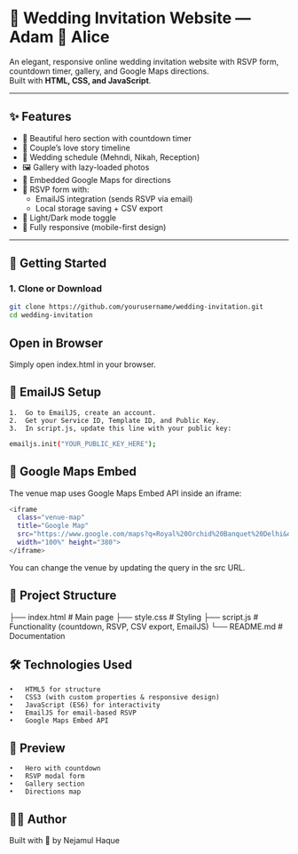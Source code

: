 # 💌 Wedding Invitation Website — Adam 💝 Alice

An elegant, responsive online wedding invitation website with RSVP form, countdown timer, gallery, and Google Maps directions.  
Built with **HTML, CSS, and JavaScript**.

---

## ✨ Features
- 🎉 Beautiful hero section with countdown timer
- 👫 Couple’s love story timeline
- 📅 Wedding schedule (Mehndi, Nikah, Reception)
- 🖼️ Gallery with lazy-loaded photos
- 📍 Embedded Google Maps for directions
- 💌 RSVP form with:
  - EmailJS integration (sends RSVP via email)
  - Local storage saving + CSV export
- 🌙 Light/Dark mode toggle
- 📱 Fully responsive (mobile-first design)

---

## 🚀 Getting Started

### 1. Clone or Download
```bash
git clone https://github.com/yourusername/wedding-invitation.git
cd wedding-invitation
```
## Open in Browser
Simply open index.html in your browser.

## 📧 EmailJS Setup
	1.	Go to EmailJS, create an account.
	2.	Get your Service ID, Template ID, and Public Key.
	3.	In script.js, update this line with your public key:
```bash
emailjs.init("YOUR_PUBLIC_KEY_HERE");
```
## 📍 Google Maps Embed
The venue map uses Google Maps Embed API inside an iframe:
```bash
<iframe 
  class="venue-map"
  title="Google Map"
  src="https://www.google.com/maps?q=Royal%20Orchid%20Banquet%20Delhi&output=embed"
  width="100%" height="380">
</iframe>
```
You can change the venue by updating the query in the src URL.

## 📂 Project Structure
├── index.html      # Main page
├── style.css       # Styling
├── script.js      # Functionality (countdown, RSVP, CSV export, EmailJS)
 └── README.md     # Documentation

## 🛠️ Technologies Used
	•	HTML5 for structure
	•	CSS3 (with custom properties & responsive design)
	•	JavaScript (ES6) for interactivity
	•	EmailJS for email-based RSVP
	•	Google Maps Embed API

 ## 📸 Preview
 	•	Hero with countdown
	•	RSVP modal form
	•	Gallery section
	•	Directions map
 
 ## 👨‍💻 Author
 Built with 💛 by Nejamul Haque
